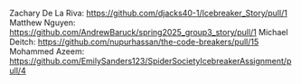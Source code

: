 Zachary De La Riva: https://github.com/djacks40-1/Icebreaker_Story/pull/1
Matthew Nguyen: https://github.com/AndrewBaruck/spring2025_group3_story/pull/1
Michael Deitch: https://github.com/nupurhassan/the-code-breakers/pull/15
Mohammed Azeem: https://github.com/EmilySanders123/SpiderSocietyIcebreakerAssignment/pull/4

